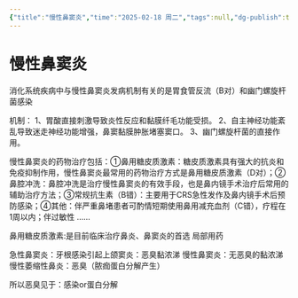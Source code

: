 ```yaml
---
{"title":"慢性鼻窦炎","time":"2025-02-18 周二","tags":null,"dg-publish":true,"permalink":"/200 学习/210 耳鼻咽喉头颈外科学/第03篇 鼻/第09章 慢性鼻窦炎/慢性鼻窦炎/","dgPassFrontmatter":true,"created":"2025-02-18T14:45:17.000+08:00","updated":"2025-02-18T14:57:17.000+08:00"}
---
```


# 慢性鼻窦炎
消化系统疾病中与慢性鼻窦炎发病机制有关的是胃食管反流（B对）和幽门螺旋杆菌感染

机制：
1、胃酸直接刺激导致炎性反应和黏膜纤毛功能受损。
2、自主神经功能紊乱导致迷走神经功能增强，鼻窦黏膜肿胀堵塞窦口。
3、幽门螺旋杆菌的直接作用。

慢性鼻窦炎的药物治疗包括：①鼻用糖皮质激素：糖皮质激素具有强大的抗炎和免疫抑制作用，慢性鼻窦炎最常用的药物治疗方式是鼻用糖皮质激素（D对）；②鼻腔冲洗：鼻腔冲洗是治疗慢性鼻窦炎的有效手段，也是鼻内镜手术治疗后常用的辅助治疗方法；③常规抗生素（B错）：主要用于CRS急性发作及鼻内镜手术后预防感染；④其他：伴严重鼻堵患者可酌情短期使用鼻用减充血剂（C错），疗程在1周以内；伴过敏性
……


鼻用糖皮质激素:是目前临床治疗鼻炎、鼻窦炎的首选
局部用药

急性鼻窦炎：牙根感染引起上颌窦炎：恶臭黏浓涕
慢性鼻窦炎：无恶臭的黏浓涕
慢性萎缩性鼻炎：恶臭（脓痂蛋白分解产生）

所以恶臭见于：感染or蛋白分解








































































































































































































































































































































































































































